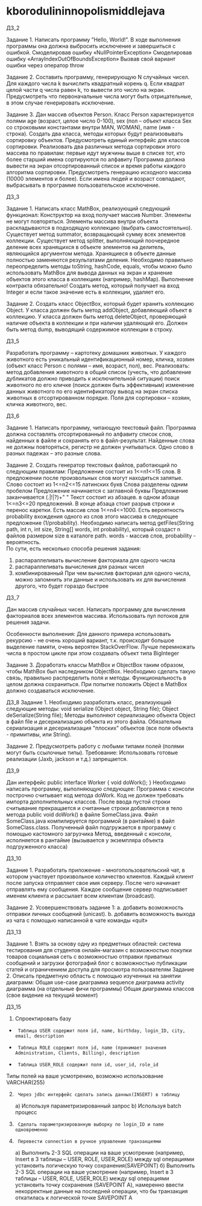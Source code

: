# kborodulininnopolismiddlejava

ДЗ_2

Задание 1. Написать программу ”Hello, World!”. В ходе выполнения программы она должна выбросить исключение и завершиться 
с ошибкой.
    Смоделировав ошибку «NullPointerException»
    Смоделировав ошибку «ArrayIndexOutOfBoundsException»
    Вызвав свой вариант ошибки через оператор throw

Задание 2. Составить программу, генерирующую N случайных чисел. Для каждого числа k вычислить квадратный корень q. 
Если квадрат целой части q числа равен k, то вывести это число на экран. Предусмотреть что первоначальные числа могут 
быть отрицательные, в этом случае генерировать исключение.

Задание 3. Дан массив объектов Person. Класс Person характеризуется полями age (возраст, целое число 0-100), 
sex (пол – объект класса Sex со строковыми константами внутри MAN, WOMAN), name (имя - строка). Создать два класса, 
методы которых будут реализовывать сортировку объектов. Предусмотреть единый интерфейс для классов сортировки. 
Реализовать два различных метода сортировки этого массива по правилам:
    первые идут мужчины
    выше в списке тот, кто более старший
    имена сортируются по алфавиту
Программа должна вывести на экран отсортированный список и время работы каждого алгоритма сортировки.
Предусмотреть генерацию исходного массива (10000 элементов и более).
Если имена людей и возраст совпадают, выбрасывать в программе пользовательское исключение.


ДЗ_3

Задание 1. Написать класс MathBox, реализующий следующий функционал:
    Конструктор на вход получает массив Number. Элементы не могут повторяться. 
    Элементы массива внутри объекта раскладываются в подходящую коллекцию (выбрать самостоятельно).
    Существует метод summator, возвращающий сумму всех элементов коллекции.
    Существует метод splitter, выполняющий поочередное деление всех хранящихся в объекте элементов на делитель, 
    являющийся аргументом метода. Хранящиеся в объекте данные полностью заменяются результатами деления.
    Необходимо правильно переопределить методы toString, hashCode, equals, чтобы можно было использовать 
    MathBox для вывода данных на экран и хранение объектов этого класса в коллекциях (например, hashMap).
    Выполнение контракта обязательно!
    Создать метод, который получает на вход Integer и если такое значение есть в коллекции, удаляет его.

Задание 2. Создать класс ObjectBox, который будет хранить коллекцию Object.
    У класса должен быть метод addObject, добавляющий объект в коллекцию.
    У класса должен быть метод deleteObject, проверяющий наличие объекта в коллекции и при наличии удаляющий его.
    Должен быть метод dump, выводящий содержимое коллекции в строку.


ДЗ_5

Разработать программу – картотеку домашних животных. 
У каждого животного есть уникальный идентификационный номер, кличка, хозяин (объект класс Person с полями – имя, возраст, пол), вес.
Реализовать:
    метод добавления животного в общий список (учесть, что добавление дубликатов должно приводить к исключительной ситуации)
    поиск животного по его кличке (поиск должен быть эффективным)
    изменение данных животного по его идентификатору
    вывод на экран списка животных в отсортированном порядке. Поля для сортировки –  хозяин, кличка животного, вес. 

   
ДЗ_6

Задание 1. Написать программу, читающую текстовый файл. Программа должна составлять отсортированный по алфавиту список слов, 
найденных в файле и сохранять его в файл-результат. Найденные слова не должны повторяться, регистр не должен учитываться. 
Одно слово в разных падежах – это разные слова.

Задание 2. Создать генератор текстовых файлов, работающий по следующим правилам:
    Предложение состоит из 1<=n1<=15 слов. В предложении после произвольных слов могут находиться запятые.
    Слово состоит из 1<=n2<=15 латинских букв
    Слова разделены одним пробелом
    Предложение начинается с заглавной буквы
    Предложение заканчивается (.|!|?)+" "
    Текст состоит из абзацев. в одном абзаце 1<=n3<=20 предложений. В конце абзаца стоит разрыв строки и перенос каретки.
    Есть массив слов 1<=n4<=1000. Есть вероятность probability вхождения одного из слов этого массива в следующее предложение (1/probability).
Необходимо написать метод getFiles(String path, int n, int size, String[] words, int probability), который создаст n 
файлов размером size в каталоге path. words - массив слов, probability - вероятность.        
По сути, есть несколько способа решения задания:
1) распараллеливать вычисление факториала для одного числа
2) распараллеливать вычисления для разных чисел
3) комбинированный
При чем вычислив факториал для одного числа, можно запомнить эти данные и использовать их для вычисления другого, 
что будет гораздо быстрее


ДЗ_7

Дан массив случайных чисел. 
Написать программу для вычисления факториалов всех элементов массива. 
Использовать пул потоков для решения задачи.

Особенности выполнения:
Для данного примера использовать рекурсию - не очень хороший вариант, 
т.к. происходит большое выделение памяти, очень вероятен StackOverFlow. 
Лучше перемножать числа в простом цикле при этом создавать объект типа BigInteger

Задание 3. Доработать классы MathBox и ObjectBox таким образом, чтобы MathBox был наследником ObjectBox. 
Необходимо сделать такую связь, правильно распределить поля и методы. Функциональность в целом должна сохраниться. 
При попытке положить Object в MathBox должно создаваться исключение.


ДЗ_8
Задание 1. Необходимо разработать класс, реализующий следующие методы:
void serialize (Object object, String file);
Object deSerialize(String file);
Методы выполняют сериализацию объекта Object в файл file и десериализацию объекта из этого файла. 
Обязательна сериализация и десериализация "плоских" объектов (все поля объекта - примитивы, или String).

Задание 2. Предусмотреть работу c любыми типами полей (полями могут быть ссылочные типы).
Требование: Использовать готовые реализации (Jaxb, jackson и т.д.) запрещается.


ДЗ_9

Дан интерфейс
public interface Worker {
    void doWork();
}
Необходимо написать программу, выполняющую следующее:
Программа с консоли построчно считывает код метода doWork. 
Код не должен требовать импорта дополнительных классов.
После ввода пустой строки считывание прекращается и считанные строки добавляются 
в тело метода public void doWork() в файле SomeClass.java.
Файл SomeClass.java компилируется программой (в рантайме) в файл SomeClass.class.
Полученный файл подгружается в программу с помощью кастомного загрузчика
Метод, введенный с консоли, исполняется в рантайме (вызывается у экземпляра объекта подгруженного класса)


ДЗ_10

Задание 1. Разработать приложение - многопользовательский чат, в котором участвует произвольное количество клиентов. 
Каждый клиент после запуска отправляет свое имя серверу. После чего начинает отправлять ему сообщения. 
Каждое сообщение сервер подписывает именем клиента и рассылает всем клиентам (broadcast).

Задание 2.  Усовершенствовать задание 1:
a.      добавить возможность отправки личных сообщений (unicast).
b.      добавить возможность выхода из чата с помощью написанной в чате команды «quit»


ДЗ_13

Задание 1. Взять за основу одну из предметных областей:
     система тестирования для студентов
     онлайн-магазин с возможностью покупки товаров
     социальная сеть с возможностью отправки приватных сообщений и загрузки фотографий
     блог с возможностью публикации статей и ограничением доступа для просмотра пользователям
Задание 2. Описать предметную область с помощью изученных на занятии диаграмм:
    Общая use-case диаграмма
    sequence диаграмма
    activity диаграмма (на отдельные фичи программы)
    Общая диаграмма классов (свое видение на текущий момент)


ДЗ_15

1)    Спроектировать базу
-      Таблица USER содержит поля id, name, birthday, login_ID, city, email, description
-      Таблица ROLE содержит поля id, name (принимает значения Administration, Clients, Billing), description
-      Таблица USER_ROLE содержит поля id, user_id, role_id
Типы полей на ваше усмотрению, возможно использование VARCHAR(255)

2)      Через jdbc интерфейс сделать запись данных(INSERT) в таблицу
    a)      Используя параметризированный запрос
    b)      Используя batch процесс
3)      Сделать параметризированную выборку по login_ID и name одновременно
4)      Перевести connection в ручное управление транзакциями
    a)      Выполнить 2-3 SQL операции на ваше усмотрение (например, Insert в 3 таблицы – USER, ROLE, USER_ROLE) 
    между sql операциями установить логическую точку сохранения(SAVEPOINT)
    б)   Выполнить 2-3 SQL операции на ваше усмотрение (например, Insert в 3 таблицы – USER, ROLE, USER_ROLE) 
    между sql операциями установить точку сохранения (SAVEPOINT A), 
    намеренно ввести некорректные данные на последней операции, 
    что бы транзакция откатилась к логической точке SAVEPOINT A
